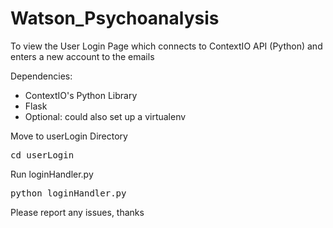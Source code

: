 # Watson_Psychoanalysis

To view the User Login Page which connects to ContextIO API (Python) and enters a new account to the emails

Dependencies:
- ContextIO's Python Library
- Flask
- Optional: could also set up a virtualenv

Move to userLogin Directory

<pre>
cd userLogin
</pre>

Run loginHandler.py

<pre>
python loginHandler.py
</pre>

Please report any issues, thanks
